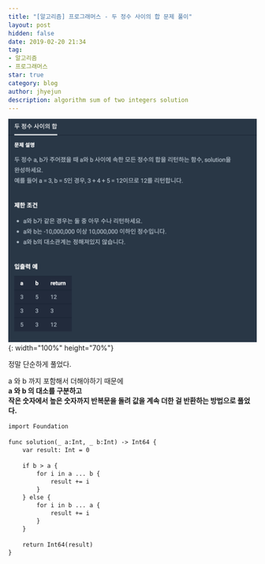 ```yaml
---
title: "[알고리즘] 프로그래머스 - 두 정수 사이의 합 문제 풀이"
layout: post
hidden: false
date: 2019-02-20 21:34
tag:
- 알고리즘
- 프로그래머스
star: true
category: blog
author: jhyejun
description: algorithm sum of two integers solution
---
```


![두 정수 사이의 합 문제](/assets/images/blog/algorithm-sum-of-two-integers-solution/problem.png){: width="100%" height="70%"}

정말 단순하게 풀었다.<br>

a 와 b 까지 포함해서 더해야하기 때문에<br>
**a 와 b 의 대소를 구분하고**<br>
**작은 숫자에서 높은 숫자까지 반복문을 돌려 값을 계속 더한 걸 반환하는 방법으로 풀었다.**<br>

```
import Foundation

func solution(_ a:Int, _ b:Int) -> Int64 {
    var result: Int = 0
        
    if b > a {
        for i in a ... b {
            result += i
        }
    } else {
        for i in b ... a {
            result += i
        }
    }
        
    return Int64(result)
}
```
